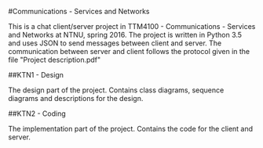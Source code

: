#Communications - Services and Networks

This is a chat client/server project in TTM4100 - Communications - Services and Networks at NTNU, spring 2016. The project is written in Python 3.5 and uses JSON to send messages between client and server. The communication between server and client follows the protocol given in the file "Project description.pdf"

##KTN1 - Design

The design part of the project. Contains class diagrams, sequence diagrams and descriptions for the design.

##KTN2 - Coding

The implementation part of the project. Contains the code for the client and server.